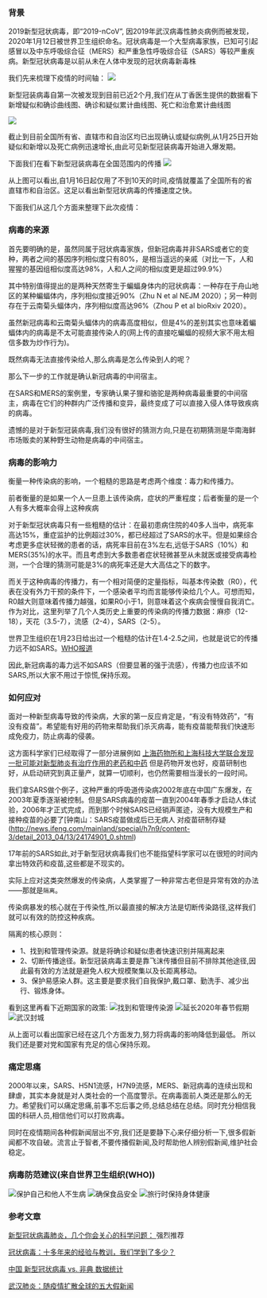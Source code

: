 ### 背景

2019新型冠状病毒，即“2019-nCoV”,  因2019年武汉病毒性肺炎病例而被发现，2020年1月12日被世界卫生组织命名。冠状病毒是一个大型病毒家族，已知可引起感冒以及中东呼吸综合征（MERS）和严重急性呼吸综合征（SARS）等较严重疾病。新型冠状病毒是以前从未在人体中发现的冠状病毒新毒株

我们先来梳理下疫情的时间轴：
![](https://tva1.sinaimg.cn/large/006tNbRwly1gbdcnz203aj30u01i7qig.jpg)

新型冠装病毒自第一次被发现到目前已近2个月,我们在从丁香医生提供的数据看下新增疑似和确诊曲线图、确诊和疑似累计曲线图、死亡和治愈累计曲线图

![](https://tva1.sinaimg.cn/large/006tNbRwly1gbdhq7kzhfj30u01g1wj2.jpg)

截止到目前全国所有省、直辖市和自治区均已出现确认或疑似病例,从1月25日开始疑似和新增以及死亡病例迅速增长,由此可见新型冠装病毒开始进入爆发期。

下面我们在看下新型冠装病毒在全国范围内的传播
![](https://tva1.sinaimg.cn/large/006tNbRwly1gbdjf7xsf2g30rs0mo7wo.gif)

从上图可以看出,自1月16日起仅用了不到10天的时间,疫情就覆盖了全国所有的省直辖市和自治区。这足以看出新型冠状病毒的传播速度之快。

下面我们从这几个方面来整理下此次疫情：

### 病毒的来源

首先要明确的是，虽然同属于冠状病毒家族，但新冠病毒并非SARS或者它的变种，两者之间的基因序列相似度只有80%，是相当遥远的亲戚（对比一下，人和猩猩的基因组相似度高达98%，人和人之间的相似度更是超过99.9%）

其中特别值得提出的是两种天然寄生于蝙蝠身体内的冠状病毒：一种存在于舟山地区的某种蝙蝠体内，序列相似度接近90%（Zhu N et al NEJM 2020）；另一种则存在于云南菊头蝠体内，序列相似度高达96%（Zhou P et al bioRxiv 2020）。

虽然新冠病毒和云南菊头蝠体内的病毒高度相似，但是4%的差别其实也意味着蝙蝠体内的病毒是不太可能直接传染人的(网上传的直接吃蝙蝠的视频大家不用太相信多数为炒作行为)。

既然病毒无法直接传染给人,那么病毒是怎么传染到人的呢？

那么下一步的工作就是确认新冠病毒的中间宿主。

在SARS和MERS的案例里，专家确认果子狸和骆驼是两种病毒最重要的中间宿主，病毒在它们的种群内广泛传播和变异，最终变成了可以直接入侵人体导致疾病的病毒。

遗憾的是对于新型冠装病毒,我们没有很好的猜测方向,只是在初期猜测是华南海鲜市场贩卖的某种野生动物是病毒的中间宿主。

### 病毒的影响力

衡量一种传染病的影响，一个粗糙的思路是考虑两个维度：毒力和传播力。

前者衡量的是如果一个人一旦患上该传染病，症状的严重程度；后者衡量的是一个人有多大概率会得上这种疾病

对于新型冠状病毒只有一些粗糙的估计：在最初患病住院的40多人当中，病死率高达15%，重症监护的比例超过30%，都已经超过了SARS的水平。但是如果综合考虑更多症状轻微的患者的话，病死率目前在3%左右,远低于SARS（10%）和MERS(35%)的水平。而且考虑到大多数患者症状轻微甚至从未就医或接受病毒检测，一个合理的猜测可能是3%的病死率还是大大高估之下的数字。

而关于这种病毒的传播力，有一个相对简便的定量指标，叫基本传染数（R0），代表在没有外力干预的条件下，一个感染者平均而言能够传染给几个人。可想而知，R0越大则意味着传播力越强，如果R0小于1，则意味着这个疾病会慢慢自我消亡。作为对比，这里列举了几个人类历史上重要的传染病的传播力数据：麻疹（12-18），天花（3.5-7），流感（2-4），SARS（2-5）。

世界卫生组织在1月23日给出过一个粗糙的估计在1.4-2.5之间，也就是说它的传播力远不如SARS。[WHO报道](https://www.who.int/news-room/detail/23-01-2020-statement-on-the-meeting-of-the-international-health-regulations-(2005)-emergency-committee-regarding-the-outbreak-of-novel-coronavirus-(2019-ncov))

因此,新冠病毒的毒力远不如SARS（但要显著的强于流感），传播力也应该不如SARS,所以大家不用过于惊慌,保持乐观。

### 如何应对

面对一种新型病毒导致的传染病，大家的第一反应肯定是，“有没有特效药”，“有没有疫苗”。希望能有好用的药物来帮助我们杀灭病毒，能有疫苗能帮我们快速形成免疫力，防止病毒的侵袭。

这方面科学家们已经取得了一部分进展例如
[上海药物所和上海科技大学联合发现一批可能对新型肺炎有治疗作用的老药和中药](http://www.cas.cn/syky/202001/t20200125_4732909.shtml)
但是药物开发也好，疫苗研制也好，从启动研究到真正量产，就算一切顺利，也仍然需要相当漫长的一段时间。

我们拿SARS做个例子，这种严重的呼吸道传染病2002年底在中国广东爆发，在2003年夏季逐渐被控制。但是SARS病毒的疫苗一直到2004年春季才启动人体试验，2006年才正式完成，而到那个时候SARS已经销声匿迹，没有大规模生产和接种疫苗的必要了[钟南山：SARS疫苗做成后已无病人 对疫苗研制存疑(http://news.ifeng.com/mainland/special/h7n9/content-3/detail_2013_04/13/24174901_0.shtml)

17年前的SARS如此,对于新型冠状病毒我们也不能指望科学家可以在很短的时间内拿出特效药和疫苗,这些都是不现实的。

实际上应对这类突然爆发的传染病，人类掌握了一种非常古老但是异常有效的办法——那就是`隔离`。

传染病暴发的核心就在于传染性,所以最直接的解决方法是切断传染路径,这样我们就可以有效的防控这种疾病。

隔离的核心原则：

* 1、找到和管理传染源。就是将确诊和疑似患者快速识别并隔离起来
* 2、切断传播途径。新型冠装病毒主要是靠飞沫传播但目前不排除其他途径,因此最有效的方法就是避免人权大规模聚集以及长距离移动。
* 3、保护易感染人群。这主要是要求我们自我保护,戴口罩、勤洗手、减少出行、锻炼身体。

看到这里再看下近期国家的政策:
![找到和管理传染源](https://tva1.sinaimg.cn/large/006tNbRwly1gbeddct3q9j31ko0t8gw8.jpg)
![延长2020年春节假期](https://tva1.sinaimg.cn/large/006tNbRwly1gbedhyeorwj31460r4n2q.jpg)
![武汉封城](https://tva1.sinaimg.cn/large/006tNbRwly1gbednt0rlrj310w0la4o8.jpg)

从上面可以看出国家已经在这几个方面发力,努力将病毒的影响降低到最低。
所以我们还是要对党和国家有充足的信心保持乐观。

### 痛定思痛

2000年以来，SARS、H5N1流感，H7N9流感，MERS、新冠病毒的连续出现和肆虐，其实本身就是对人类社会的一个高度警示。在病毒面前人类还是那么的无力。希望我们可以痛定思痛,前事不忘后事之师,总结总结在总结。同时充分相信我国的科研人员,相信他们可以打败病毒。

同时在疫情期间各种假新闻层出不穷,我们还是要静下心来仔细分析一下,很多假新闻都不攻自破。流言止于智者,不要传播假新闻,及时帮助他人辨别假新闻,维护社会稳定。

### 病毒防范建议(来自世界卫生组织(WHO))
![保护自己和他人不生病](https://tva1.sinaimg.cn/large/006tNbRwly1gbee87bpjpj31820u0aqj.jpg)
![确保食品安全](https://tva1.sinaimg.cn/large/006tNbRwly1gbee8h5c23j31580u0h5a.jpg)
![旅行时保持身体健康](https://tva1.sinaimg.cn/large/006tNbRwly1gbee8nztf8j316l0u0e2b.jpg)


### 参考文章

[新型冠状病毒肺炎，几个你会关心的科学问题：
](https://weibo.com/ttarticle/p/show?id=2309404465143319756882)
强烈推荐

[冠状病毒：十多年来的经验与教训，我们学到了多少？](https://weibo.com/ttarticle/p/show?id=2309404463463136100485#related)

[中国 新型冠状病毒 vs. 非典 数据统计](https://zhuanlan.zhihu.com/p/104091697?utm_source=wechat_timeline)

[武汉肺炎：随疫情扩散全球的五大假新闻](https://www.bbc.com/zhongwen/simp/chinese-news-51293515)


